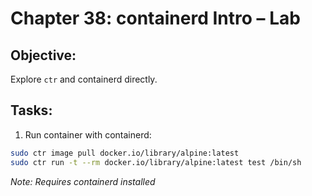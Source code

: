 # Chapter 38: containerd Intro – Lab

## Objective:
Explore `ctr` and containerd directly.

## Tasks:
1. Run container with containerd:
```bash
sudo ctr image pull docker.io/library/alpine:latest
sudo ctr run -t --rm docker.io/library/alpine:latest test /bin/sh
```

_Note: Requires containerd installed_
